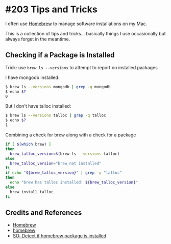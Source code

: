 # #203 Tips and Tricks

I often use [Homebrew](https://brew.sh/) to manage software installations on my Mac.

This is a collection of tips and tricks... basically things I use occasionally but always forget in the meantime.

## Checking if a Package is Installed

Trick: use `brew ls --versions` to attempt to report on installed packages

I have mongodb installed:

```bash
$ brew ls --versions mongodb | grep -q mongodb
$ echo $?
0
```

But I don't have talloc installed:

```bash
$ brew ls --versions talloc | grep -q talloc
$ echo $?
1
````

Combining a check for brew along with a check for a package

```bash
if [ $(which brew) ]
then
  brew_talloc_version=$(brew ls --versions talloc)
else
  brew_talloc_version="brew not installed"
fi
if echo "${brew_talloc_version}" | grep -q "talloc"
then
  echo "brew has talloc installed: ${brew_talloc_version}"
else
  brew install talloc
fi
```

## Credits and References

* [Homebrew](https://brew.sh/)
* [homebrew](https://github.com/Homebrew/brew)
* [SO: Detect if homebrew package is installed](http://stackoverflow.com/questions/20802320/detect-if-homebrew-package-is-installed)
